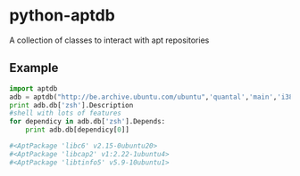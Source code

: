 python-aptdb
============

A collection of classes to interact with apt repositories

Example
-------

```python
import aptdb
adb = aptdb("http://be.archive.ubuntu.com/ubuntu",'quantal','main','i386')
print adb.db['zsh'].Description
#shell with lots of features
for dependicy in adb.db['zsh'].Depends:
	print adb.db[dependicy[0]]

#<AptPackage 'libc6' v2.15-0ubuntu20>
#<AptPackage 'libcap2' v1:2.22-1ubuntu4>
#<AptPackage 'libtinfo5' v5.9-10ubuntu1>
```